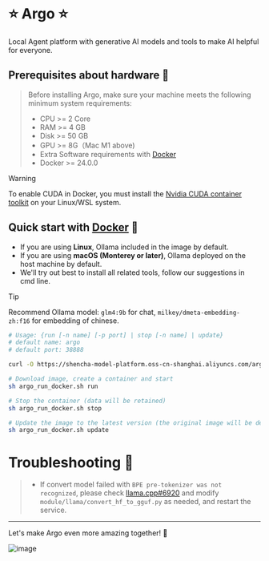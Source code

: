 # ⭐ Argo ⭐
Local Agent platform with generative AI models and tools to make AI helpful for everyone.

## Prerequisites about hardware 🐳

> Before installing Argo, make sure your machine meets the following minimum system requirements:
>
>- CPU >= 2 Core
>- RAM >= 4 GB
>- Disk >= 50 GB
>- GPU >= 8G（Mac M1 above)
>- Extra Software requirements with [Docker](https://www.docker.com/)
>- Docker >= 24.0.0

> [!WARNING]  
> To enable CUDA in Docker, you must install the
> [Nvidia CUDA container toolkit](https://docs.nvidia.com/dgx/nvidia-container-runtime-upgrade/)
> on your Linux/WSL system.

## Quick start with [Docker](https://www.docker.com/) 🐳

- If you are using **Linux**, Ollama included in the image by default.
- If you are using **macOS (Monterey or later)**, Ollama deployed on the host machine by default.
- We'll try out best to install all related tools, follow our suggestions in cmd line.

> [!TIP]  
> Recommend Ollama model: `glm4:9b` for chat, `milkey/dmeta-embedding-zh:f16` for embedding of chinese.

  ```bash    
  # Usage: {run [-n name] [-p port] | stop [-n name] | update}
  # default name: argo
  # default port: 38888
  
  curl -O https://shencha-model-platform.oss-cn-shanghai.aliyuncs.com/argo_run_docker.sh
  
  # Download image, create a container and start
  sh argo_run_docker.sh run
  
  # Stop the container (data will be retained)
  sh argo_run_docker.sh stop
  
  # Update the image to the latest version (the original image will be deleted)
  sh argo_run_docker.sh update
  ```


# Troubleshooting 🚀

> - If convert model failed with `BPE pre-tokenizer was not recognized`, please
    check [llama.cpp#6920](https://github.com/ggerganov/llama.cpp/pull/6920) and
    modify `module/llama/convert_hf_to_gguf.py` as needed, and restart the service.

---

Let's make Argo even more amazing together! 💪

![image](https://github.com/user-attachments/assets/b20fb298-be6d-4e0d-9ca2-bd9097557dac)

